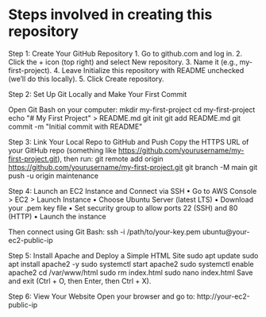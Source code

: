 <h1>Steps involved in creating this repository</h1>

Step 1: Create Your GitHub Repository
	1.	Go to github.com and log in.
	2.	Click the + icon (top right) and select New repository.
	3.	Name it (e.g., my-first-project).
	4.	Leave Initialize this repository with README unchecked (we’ll do this locally).
	5.	Click Create repository.

Step 2: Set Up Git Locally and Make Your First Commit

Open Git Bash on your computer:
mkdir my-first-project
cd my-first-project
echo "# My First Project" > README.md
git init
git add README.md
git commit -m "Initial commit with README"

Step 3: Link Your Local Repo to GitHub and Push
Copy the HTTPS URL of your GitHub repo (something like https://github.com/yourusername/my-first-project.git), then run:
git remote add origin https://github.com/yourusername/my-first-project.git
git branch -M main
git push -u origin maintenance


Step 4: Launch an EC2 Instance and Connect via SSH
	•	Go to AWS Console > EC2 > Launch Instance
	•	Choose Ubuntu Server (latest LTS)
	•	Download your .pem key file
	•	Set security group to allow ports 22 (SSH) and 80 (HTTP)
	•	Launch the instance

Then connect using Git Bash:
ssh -i /path/to/your-key.pem ubuntu@your-ec2-public-ip

Step 5: Install Apache and Deploy a Simple HTML Site
sudo apt update
sudo apt install apache2 -y
sudo systemctl start apache2
sudo systemctl enable apache2
cd /var/www/html
sudo rm index.html
sudo nano index.html
Save and exit (Ctrl + O, then Enter, then Ctrl + X).

Step 6: View Your Website
Open your browser and go to:
http://your-ec2-public-ip
